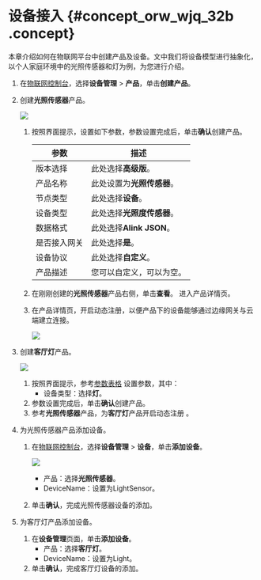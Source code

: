 # 设备接入 {#concept_orw_wjq_32b .concept}

本章介绍如何在物联网平台中创建产品及设备。文中我们将设备模型进行抽象化，以个人家庭环境中的光照传感器和灯为例，为您进行介绍。

1.  在[物联网控制台](http://iot.console.aliyun.com/)，选择**设备管理** \> **产品**，单击**创建产品**。
2.  创建**光照传感器**产品。

    ![](http://static-aliyun-doc.oss-cn-hangzhou.aliyuncs.com/assets/img/15284/154054563710252_zh-CN.png)

    1.  按照界面提示，设置如下参数，参数设置完成后，单击**确认**创建产品。

        |参数|描述|
        |--|--|
        |版本选择|此处选择**高级版**。|
        |产品名称|此处设置为**光照传感器**。|
        |节点类型|此处选择**设备**。|
        |设备类型|此处选择**光照度传感器**。|
        |数据格式|此处选择**Alink JSON**。|
        |是否接入网关|此处选择**是**。|
        |设备协议|此处选择**自定义**。|
        |产品描述|您可以自定义，可以为空。|

    2.  在刚刚创建的**光照传感器**产品右侧，单击**查看**。 进入产品详情页。
    3.  在产品详情页，开启动态注册，以便产品下的设备能够通过边缘网关与云端建立连接。

        ![](http://static-aliyun-doc.oss-cn-hangzhou.aliyuncs.com/assets/img/15284/15405456378924_zh-CN.png)

3.  创建**客厅灯**产品。

    ![](http://static-aliyun-doc.oss-cn-hangzhou.aliyuncs.com/assets/img/15284/154054563710263_zh-CN.png)

    1.  按照界面提示，参考[参数表格](#) 设置参数，其中：
        -   设备类型：选择**灯**。
    2.  参数设置完成后，单击**确认**创建产品。
    3.  参考**光照传感器**产品，为**客厅灯**产品开启动态注册 。
4.  为光照传感器产品添加设备。
    1.  在[物联网控制台](http://iot.console.aliyun.com/)，选择**设备管理** \> **设备**，单击**添加设备**。

        ![](http://static-aliyun-doc.oss-cn-hangzhou.aliyuncs.com/assets/img/15284/15405456376831_zh-CN.png)

        -   产品：选择**光照传感器**。
        -   DeviceName：设置为LightSensor。
    2.  单击**确认**，完成光照传感器设备的添加。
5.  为客厅灯产品添加设备。
    1.  在**设备管理**页面，单击**添加设备**。
        -   产品：选择**客厅灯**。
        -   DeviceName：设置为Light。
    2.  单击**确认**，完成客厅灯设备的添加。

